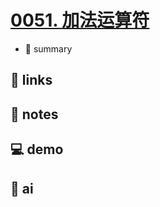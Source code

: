 # [0051. 加法运算符](https://github.com/Tdahuyou/javascript/tree/main/0051.%20%E5%8A%A0%E6%B3%95%E8%BF%90%E7%AE%97%E7%AC%A6)

- 📝 summary

## 🔗 links
## 📒 notes
## 💻 demo
## 🤖 ai
